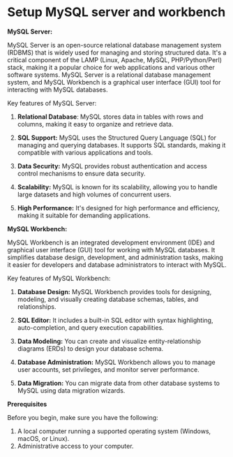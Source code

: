 # Setup MySQL server and workbench

**MySQL Server:**

MySQL Server is an open-source relational database management system (RDBMS) that is widely used for managing and storing structured data. It's a critical component of the LAMP (Linux, Apache, MySQL, PHP/Python/Perl) stack, making it a popular choice for web applications and various other software systems.
MySQL Server is a relational database management system, and MySQL Workbench is a graphical user interface (GUI) tool for interacting with MySQL databases.

Key features of MySQL Server:

1. **Relational Database**: MySQL stores data in tables with rows and columns, making it easy to organize and retrieve data.

2. **SQL Support:** MySQL uses the Structured Query Language (SQL) for managing and querying databases. It supports SQL standards, making it compatible with various applications and tools.

3. **Data Security:** MySQL provides robust authentication and access control mechanisms to ensure data security.

4. **Scalability:** MySQL is known for its scalability, allowing you to handle large datasets and high volumes of concurrent users.

5. **High Performance:** It's designed for high performance and efficiency, making it suitable for demanding applications.

**MySQL Workbench:**

MySQL Workbench is an integrated development environment (IDE) and graphical user interface (GUI) tool for working with MySQL databases. It simplifies database design, development, and administration tasks, making it easier for developers and database administrators to interact with MySQL.

Key features of MySQL Workbench:

1. **Database Design:** MySQL Workbench provides tools for designing, modeling, and visually creating database schemas, tables, and relationships.

2. **SQL Editor:** It includes a built-in SQL editor with syntax highlighting, auto-completion, and query execution capabilities.

3. **Data Modeling:** You can create and visualize entity-relationship diagrams (ERDs) to design your database schema.

4. **Database Administration:** MySQL Workbench allows you to manage user accounts, set privileges, and monitor server performance.

5. **Data Migration:** You can migrate data from other database systems to MySQL using data migration wizards.

**Prerequisites**

Before you begin, make sure you have the following:

1. A local computer running a supported operating system (Windows, macOS, or Linux).
2. Administrative access to your computer.
